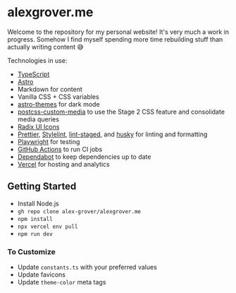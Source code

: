 # alexgrover.me

Welcome to the repository for my personal website! It's very much a work in progress. Somehow I find myself spending more time rebuilding stuff than actually writing content 😅

Technologies in use:

- [TypeScript](https://www.typescriptlang.org)
- [Astro](https://astro.build)
- Markdown for content
- Vanilla CSS + CSS variables
- [astro-themes](https://github.com/alex-grover/astro-themes) for dark mode
- [postcss-custom-media](https://github.com/csstools/postcss-plugins/tree/main/plugins/postcss-custom-media) to use the Stage 2 CSS feature and consolidate media queries
- [Radix UI Icons](https://icons.radix-ui.com)
- [Prettier](https://prettier.io), [Stylelint](https://stylelint.io), [lint-staged](https://github.com/okonet/lint-staged), and [husky](https://typicode.github.io/husky/#/) for linting and formatting
- [Playwright](https://playwright.dev) for testing
- [GitHub Actions](https://github.com/features/actions) to run CI jobs
- [Dependabot](https://github.com/features/security/) to keep dependencies up to date
- [Vercel](https://vercel.com) for hosting and analytics

## Getting Started

- Install Node.js
- `gh repo clone alex-grover/alexgrover.me`
- `npm install`
- `npx vercel env pull`
- `npm run dev`

### To Customize

- Update `constants.ts` with your preferred values
- Update favicons
- Update `theme-color` meta tags
